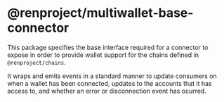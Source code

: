 # @renproject/multiwallet-base-connector
This package specifies the base interface required for a connector to expose in order to provide wallet support for the chains defined in `@renproject/chains`.

It wraps and emits events in a standard manner to update consumers on when a wallet has been connected, updates to the accounts that it has access to, and whether an error or disconnection event has ocurred.

